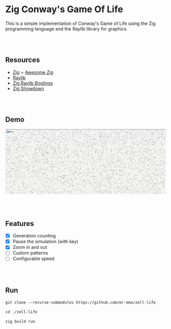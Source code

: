 # Zig Conway's Game Of Life 
This is a simple implementation of Conway's Game of Life using the Zig
programming language and the Raylib library for graphics.

</br>
</br>

## Resources
- [Zig](https://ziglang.org)
= [Awesome Zig](https://github.com/C-BJ/awesome-zig)
- [Raylib](https://www.raylib.com)
- [Zig Raylib Bindings](https://github.com/ryupold/raylib.zig)
- [Zig Showdown](https://github.com/zig-community/Zig-Showdown)

</br>
</br>

## Demo
![Demo](https://github.com/mr-ema/zell-life/blob/main/docs/demo.gif)

</br>
</br>

## Features
- [x] Generation counting
- [x] Pause the simulation (with <scape> key)
- [x] Zoom in and out
- [ ] Custom patterns
- [ ] Configurable speed

</br>
</br>

## Run
```
git clone --recurse-submodules https://github.com/mr-ema/zell-life
```

```
cd ./zell-life
```

```
zig build run
```

</br>
</br>
